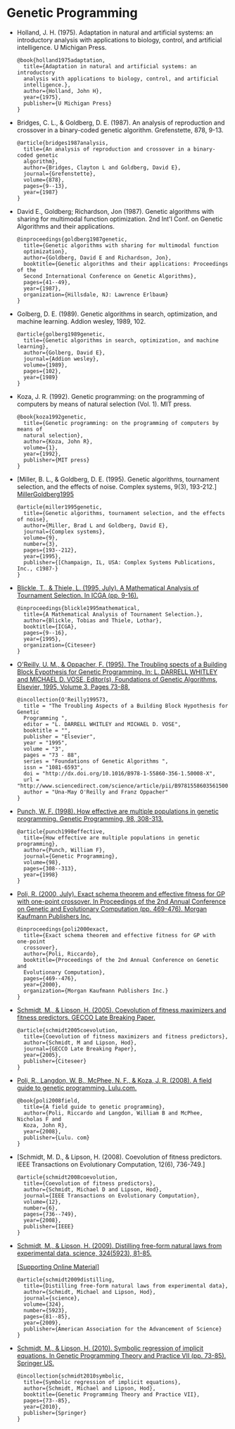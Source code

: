 # Genetic Programming

- Holland, J. H. (1975). Adaptation in natural and artificial systems: an
  introductory analysis with applications to biology, control, and artificial
  intelligence. U Michigan Press.

  ```
  @book{holland1975adaptation,
    title={Adaptation in natural and artificial systems: an introductory
    analysis with applications to biology, control, and artificial
    intelligence.},
    author={Holland, John H},
    year={1975},
    publisher={U Michigan Press}
  }
  ```

- Bridges, C. L., & Goldberg, D. E. (1987). An analysis of reproduction and
  crossover in a binary-coded genetic algorithm. Grefenstette, 878, 9-13.

  ```
  @article{bridges1987analysis,
    title={An analysis of reproduction and crossover in a binary-coded genetic
    algorithm},
    author={Bridges, Clayton L and Goldberg, David E},
    journal={Grefenstette},
    volume={878},
    pages={9--13},
    year={1987}
  }
  ```

- David E., Goldberg; Richardson, Jon (1987). Genetic algorithms with sharing
  for multimodal function optimization. 2nd Int'l Conf. on Genetic Algorithms
  and their applications.

  ```
  @inproceedings{goldberg1987genetic,
    title={Genetic algorithms with sharing for multimodal function
    optimization},
    author={Goldberg, David E and Richardson, Jon},
    booktitle={Genetic algorithms and their applications: Proceedings of the
    Second International Conference on Genetic Algorithms},
    pages={41--49},
    year={1987},
    organization={Hillsdale, NJ: Lawrence Erlbaum}
  }
  ```

- Golberg, D. E. (1989). Genetic algorithms in search, optimization, and
  machine learning.  Addion wesley, 1989, 102.

  ```
  @article{golberg1989genetic,
    title={Genetic algorithms in search, optimization, and machine learning},
    author={Golberg, David E},
    journal={Addion wesley},
    volume={1989},
    pages={102},
    year={1989}
  }
  ```

- Koza, J. R. (1992). Genetic programming: on the programming of computers by
  means of natural selection (Vol. 1). MIT press.

  ```
  @book{koza1992genetic,
    title={Genetic programming: on the programming of computers by means of
    natural selection},
    author={Koza, John R},
    volume={1},
    year={1992},
    publisher={MIT press}
  }
  ```
  
- [Miller, B. L., & Goldberg, D. E. (1995). Genetic algorithms, tournament 
  selection, and the effects of noise. Complex systems, 9(3), 193-212.]
  [MillerGoldberg1995]

  ```
  @article{miller1995genetic,
    title={Genetic algorithms, tournament selection, and the effects of noise},
    author={Miller, Brad L and Goldberg, David E},
    journal={Complex systems},
    volume={9},
    number={3},
    pages={193--212},
    year={1995},
    publisher={[Champaign, IL, USA: Complex Systems Publications, Inc., c1987-}
  }
  ```
  
- [Blickle, T., & Thiele, L. (1995, July). A Mathematical Analysis of Tournament 
  Selection. In ICGA (pp. 9-16).][BlickleThiele1995]

  ```
  @inproceedings{blickle1995mathematical,
    title={A Mathematical Analysis of Tournament Selection.},
    author={Blickle, Tobias and Thiele, Lothar},
    booktitle={ICGA},
    pages={9--16},
    year={1995},
    organization={Citeseer}
  }
  ```

- [O'Reilly, U. M., & Oppacher, F. (1995). The Troubling spects of a Building
  Block Eypothesis for Genetic Programming. In: L. DARRELL WHITLEY and MICHAEL
  D. VOSE, Editor(s), Foundations of Genetic Algorithms, Elsevier, 1995, Volume
  3, Pages 73-88,][OreillyOppacher1995]

  ```
  @incollection{O'Reilly199573,
    title = "The Troubling Aspects of a Building Block Hypothesis for Genetic
    Programming ",
    editor = "L. DARRELL WHITLEY and MICHAEL D. VOSE",
    booktitle = "",
    publisher = "Elsevier",
    year = "1995",
    volume = "3",
    pages = "73 - 88",
    series = "Foundations of Genetic Algorithms ",
    issn = "1081-6593",
    doi = "http://dx.doi.org/10.1016/B978-1-55860-356-1.50008-X",
    url = "http://www.sciencedirect.com/science/article/pii/B978155860356150008X",
    author = "Una-May O'Reilly and Franz Oppacher"
  }
  ```
  
- [Punch, W. F. (1998). How effective are multiple populations in genetic programming. 
  Genetic Programming, 98, 308-313.][Punch1998]

  ```
  @article{punch1998effective,
    title={How effective are multiple populations in genetic programming},
    author={Punch, William F},
    journal={Genetic Programming},
    volume={98},
    pages={308--313},
    year={1998}
  }
  ```

- [Poli, R. (2000, July). Exact schema theorem and effective fitness for GP
  with one-point crossover. In Proceedings of the 2nd Annual Conference on
  Genetic and Evolutionary Computation (pp. 469-476). Morgan Kaufmann
  Publishers Inc.][Poli2000]

  ```
  @inproceedings{poli2000exact,
    title={Exact schema theorem and effective fitness for GP with one-point
    crossover},
    author={Poli, Riccardo},
    booktitle={Proceedings of the 2nd Annual Conference on Genetic and
    Evolutionary Computation},
    pages={469--476},
    year={2000},
    organization={Morgan Kaufmann Publishers Inc.}
  }
  ```

- [Schmidt, M., & Lipson, H. (2005). Coevolution of fitness maximizers and 
  fitness predictors. GECCO Late Breaking Paper.][SchmidtLipson2005]

  ```
  @article{schmidt2005coevolution,
    title={Coevolution of fitness maximizers and fitness predictors},
    author={Schmidt, M and Lipson, Hod},
    journal={GECCO Late Breaking Paper},
    year={2005},
    publisher={Citeseer}
  }
  ```

- [Poli, R., Langdon, W. B., McPhee, N. F., & Koza, J. R. (2008). A field guide
  to genetic programming. Lulu.com.][PoliLangdon2008]

  ```
  @book{poli2008field,
    title={A field guide to genetic programming},
    author={Poli, Riccardo and Langdon, William B and McPhee, Nicholas F and
    Koza, John R},
    year={2008},
    publisher={Lulu. com}
  }
  ```

- [Schmidt, M. D., & Lipson, H. (2008). Coevolution of fitness predictors. 
  IEEE Transactions on Evolutionary Computation, 12(6), 736-749.]

  ```
  @article{schmidt2008coevolution,
    title={Coevolution of fitness predictors},
    author={Schmidt, Michael D and Lipson, Hod},
    journal={IEEE Transactions on Evolutionary Computation},
    volume={12},
    number={6},
    pages={736--749},
    year={2008},
    publisher={IEEE}
  }
  ```

- [Schmidt, M., & Lipson, H. (2009). Distilling free-form natural laws from
  experimental data. science, 324(5923), 81-85.][SchmidtLipson2009]

  [[Supporting Online Material]][SchmidtLipson2009SOM]

  ```
  @article{schmidt2009distilling,
    title={Distilling free-form natural laws from experimental data},
    author={Schmidt, Michael and Lipson, Hod},
    journal={science},
    volume={324},
    number={5923},
    pages={81--85},
    year={2009},
    publisher={American Association for the Advancement of Science}
  }
  ```

- [Schmidt, M., & Lipson, H. (2010). Symbolic regression of implicit equations.
  In Genetic Programming Theory and Practice VII (pp. 73-85). Springer
  US.][SchmidtLipson2010]

  ```
  @incollection{schmidt2010symbolic,
    title={Symbolic regression of implicit equations},
    author={Schmidt, Michael and Lipson, Hod},
    booktitle={Genetic Programming Theory and Practice VII},
    pages={73--85},
    year={2010},
    publisher={Springer}
  }
  ```

[MillerGoldberg1995]: http://www.complex-systems.com/pdf/09-3-2.pdf
[BlickleThiele1995]: http://citeseerx.ist.psu.edu/viewdoc/download?doi=10.1.1.52.9907&rep=rep1&type=pdf
[OreillyOppacher1995]: http://www.cs.uml.edu/~giam/91.510/Papers/OReillyOppacher1994.pdf
[Punch1998]: http://garage.cse.msu.edu/papers/GARAGe98-07-01.pdf
[Poli2000]: http://cswww.essex.ac.uk/staff/rpoli/papers/Poli-GECCO2000.pdf
[SchmidtLipson2005]: http://citeseerx.ist.psu.edu/viewdoc/download?doi=10.1.1.95.3088&rep=rep1&type=pdf
[PoliLangdon2008]: http://www0.cs.ucl.ac.uk/staff/wlangdon/ftp/papers/poli08_fieldguide.pdf
[SchmidtLipson2009]: http://www.genetic-programming.org/hc2010/4-Schmidt-Natural-Laws/Schmidt-Science-2009-Natural-Laws-Paper.pdf
[SchmidtLipson2009SOM]: http://www.genetic-programming.org/hc2010/4-Schmidt-Natural-Laws/Schmidt-Science-2009-Natural-Laws-Supplement-to-Paper.pdf
[SchmidtLipson2010]: http://www.genetic-programming.org/hc2010/4-Schmidt-Natural-Laws/Schmidt-Implicit-Equations-GPTP-7-Paper.pdf
